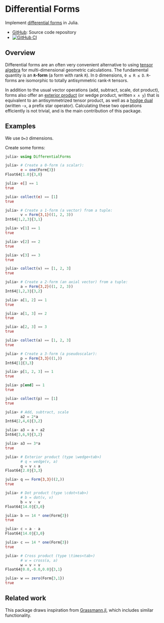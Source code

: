 # Differential Forms

Implement [differential
forms](https://en.wikipedia.org/wiki/Differential_form) in Julia.

* [GitHub](https://github.com/eschnett/DifferentialForms.jl): Source code repository
* [![GitHub CI](https://github.com/eschnett/DifferentialForms.jl/workflows/CI/badge.svg)](https://github.com/eschnett/DifferentialForms.jl/actions)

## Overview

Differential forms are an often very convenient alternative to using
[tensor algebra](https://en.wikipedia.org/wiki/Tensor_algebra) for
multi-dimensional geometric calculations. The fundamental quantity is
an **`R`-form** (a form with rank `R`). In `D` dimensions, `0 ≤ R ≤
D`. `R`-forms are isomorphic to totally antisymmetric rank-`R`
tensors.

In addition to the usual vector operations (add, subtract, scale, dot
product), forms also offer an [exterior
product](https://en.wikipedia.org/wiki/Exterior_algebra#Inner_product)
(or wedge product, written `x ∧ y`) that is equivalent to an
antisymmetrized tensor product, as well as a [hodge
dual](https://en.wikipedia.org/wiki/Hodge_star_operator) (written
`⋆x`, a prefix star operator). Calculating these two operations
efficiently is not trivial, and is the main contribution of this
package.

## Examples

We use `D=3` dimensions.

Create some forms:
```Julia
julia> using DifferentialForms

julia> # Create a 0-form (a scalar):
       e = one(Form{3})
Float64⟦1.0⟧{3,0}

julia> e[] == 1
true

julia> collect(e) == [1]
true

julia> # Create a 1-form (a vector) from a tuple:
       v = Form{3,1}((1, 2, 3))
Int64⟦1,2,3⟧{3,1}

julia> v[1] == 1
true

julia> v[2] == 2
true

julia> v[3] == 3
true

julia> collect(v) == [1, 2, 3]
true

julia> # Create a 2-form (an axial vector) from a tuple:
       a = Form{3,2}((1, 2, 3))
Int64⟦1,2,3⟧{3,2}

julia> a[1, 2] == 1
true

julia> a[1, 3] == 2
true

julia> a[2, 3] == 3
true

julia> collect(a) == [1, 2, 3]
true

julia> # Create a 3-form (a pseudoscalar):
       p = Form{3,3}((1,))
Int64⟦1⟧{3,3}

julia> p[1, 2, 3] == 1
true

julia> p[end] == 1
true

julia> collect(p) == [1]
true

julia> # Add, subtract, scale
       a2 = 2*a
Int64⟦2,4,6⟧{3,2}

julia> a3 = a + a2
Int64⟦3,6,9⟧{3,2}

julia> a3 == 3*a
true

julia> # Exterior product (type \wedge<tab>)
       # q = wedge(v, a)
       q = v ∧ a
Float64⟦2.0⟧{3,3}

julia> q == Form{3,3}((2,))
true

julia> # Dot product (type \cdot<tab>)
       # b = dot(v, v)
       b = v ⋅ v
Float64⟦14.0⟧{3,0}

julia> b == 14 * one(Form{3})
true

julia> c = a ⋅ a
Float64⟦14.0⟧{3,0}

julia> c == 14 * one(Form{3})
true

julia> # Cross product (type \times<tab>)
       # w = cross(a, a)
       w = v × v
Float64⟦0.0,-0.0,0.0⟧{3,1}

julia> w == zero(Form{3,1})
true
```

## Related work

This package draws inspiration from
[Grassmann.jl](https://github.com/chakravala/Grassmann.jl), which
includes similar functionality.
